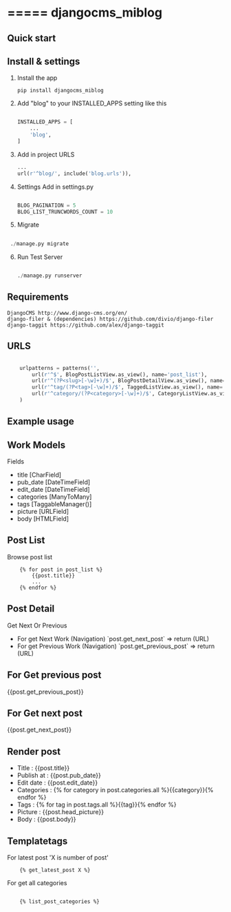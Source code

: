 =====
djangocms_miblog
=====


Quick start
-----------

Install & settings
-------------------

1. Install the app
    ```
    pip install djangocms_miblog
    ```


2. Add "blog" to your INSTALLED_APPS setting like this
   
    ```python
    
    INSTALLED_APPS = [
        ...
        'blog',
    ]
    ```
3. Add in project URLS

    ```python
    ...
    url(r'^blog/', include('blog.urls')),
    
    ```
4. Settings Add in settings.py
    ```python
    
    BLOG_PAGINATION = 5
    BLOG_LIST_TRUNCWORDS_COUNT = 10
    
    ```

5. Migrate

  ```python
    
   ./manage.py migrate
   ```

6. Run Test Server

    ```python
    
    ./manage.py runserver
    
    ```
   
Requirements
------------

```
DjangoCMS http://www.django-cms.org/en/
django-filer & (dependencies) https://github.com/divio/django-filer
django-taggit https://github.com/alex/django-taggit
```
   

URLS
------------

```python

    urlpatterns = patterns('',
        url(r'^$', BlogPostListView.as_view(), name='post_list'),
        url(r'^(?P<slug>[-\w]+)/$', BlogPostDetailView.as_view(), name='post_detail'),
        url(r'^tag/(?P<tag>[-\w]+)/$', TaggedListView.as_view(), name='posts_tagged'),
        url(r'^category/(?P<category>[-\w]+)/$', CategoryListView.as_view(), name='posts_category'),
    )

```


Example usage
--------------

Work Models
-----------

Fields

<ul>
     <li>title [CharField]</li>
     <li>pub_date [DateTimeField]</li>
     <li>edit_date [DateTimeField]</li>
     <li>categories [ManyToMany]</li>
     <li>tags [TaggableManager()]</li>
     <li>picture [URLField]</li>
     <li>body [HTMLField]</li>
</ul>


Post List
----------

Browse post list

```Jinja
    {% for post in post_list %}
        {{post.title}}
        ...
    {% endfor %}

```


Post Detail
------------

Get Next Or Previous
<ul>
    <li>For get Next Work (Navigation) `post.get_next_post` => return (URL)</li>
    <li>For get Previous Work (Navigation) `post.get_previous_post` => return (URL)</li>
</ul>

For Get previous post
----------------------

{{post.get_previous_post}}


For Get next post
-----------------

{{post.get_next_post}}


Render post
-----------

<ul>
    <li>Title : {{post.title}}</li>
    <li>Publish at : {{post.pub_date}}</li>
    <li>Edit date : {{post.edit_date}}</li>
    <li>Categories : {% for category in post.categories.all %}{{category}}{% endfor %}</li>
    <li>Tags : {% for tag in post.tags.all %}{{tag}}{% endfor %}</li>
    <li>Picture : {{post.head_picture}}</li>
    <li>Body : {{post.body}}</li>
</ul>

Templatetags
------------

For latest post 'X is number of post'

```Jinja
    {% get_latest_post X %}

```

For get all categories

```Jinja

    {% list_post_categories %}

```

